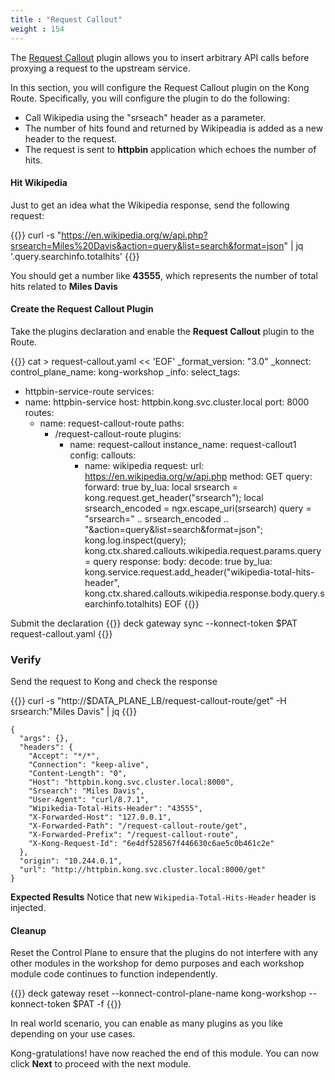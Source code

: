 ```yaml
---
title : "Request Callout"
weight : 154
---
```


The [Request Callout](https://developer.konghq.com/plugins/request-callout/) plugin allows you to insert arbitrary API calls before proxying a request to the upstream service.

In this section, you will configure the Request Callout plugin on the Kong Route. Specifically, you will configure the plugin to do the following:
* Call Wikipedia using the "srseach" header as a parameter.
* The number of hits found and returned by Wikipeadia is added as a new header to the request.
* The request is sent to **httpbin** application which echoes the number of hits.

#### Hit Wikipedia

Just to get an idea what the Wikipedia response, send the following request:

{{<highlight>}}
curl -s "https://en.wikipedia.org/w/api.php?srsearch=Miles%20Davis&action=query&list=search&format=json" | jq '.query.searchinfo.totalhits'
{{</highlight>}}

You should get a number like **43555**, which represents the number of total hits related to **Miles Davis**


#### Create the Request Callout Plugin

Take the plugins declaration and enable the **Request Callout** plugin to the Route.

{{<highlight>}}
cat > request-callout.yaml << 'EOF'
_format_version: "3.0"
_konnect:
  control_plane_name: kong-workshop
_info:
  select_tags:
  - httpbin-service-route
services:
- name: httpbin-service
  host: httpbin.kong.svc.cluster.local
  port: 8000
  routes:
  - name: request-callout-route
    paths:
    - /request-callout-route
    plugins:
      - name: request-callout
        instance_name: request-callout1
        config:
          callouts:
          - name: wikipedia
            request:
              url: https://en.wikipedia.org/w/api.php
              method: GET
              query:
                forward: true
              by_lua:
                local srsearch = kong.request.get_header("srsearch");
                local srsearch_encoded = ngx.escape_uri(srsearch)
                query = "srsearch=" .. srsearch_encoded .. "&action=query&list=search&format=json";
                kong.log.inspect(query);
                kong.ctx.shared.callouts.wikipedia.request.params.query = query
            response:
              body:
                decode: true
              by_lua:
                kong.service.request.add_header("wikipedia-total-hits-header", kong.ctx.shared.callouts.wikipedia.response.body.query.searchinfo.totalhits)
EOF
{{</highlight>}}


Submit the declaration
{{<highlight>}}
deck gateway sync --konnect-token $PAT request-callout.yaml
{{</highlight>}}


### Verify
Send the request to Kong and check the response

{{<highlight>}}
curl -s "http://$DATA_PLANE_LB/request-callout-route/get" -H srsearch:"Miles Davis" | jq
{{</highlight>}}

```
{
  "args": {},
  "headers": {
    "Accept": "*/*",
    "Connection": "keep-alive",
    "Content-Length": "0",
    "Host": "httpbin.kong.svc.cluster.local:8000",
    "Srsearch": "Miles Davis",
    "User-Agent": "curl/8.7.1",
    "Wipikedia-Total-Hits-Header": "43555",
    "X-Forwarded-Host": "127.0.0.1",
    "X-Forwarded-Path": "/request-callout-route/get",
    "X-Forwarded-Prefix": "/request-callout-route",
    "X-Kong-Request-Id": "6e4df528567f446630c6ae5c0b461c2e"
  },
  "origin": "10.244.0.1",
  "url": "http://httpbin.kong.svc.cluster.local:8000/get"
}
```


**Expected Results**
Notice that new ``Wikipedia-Total-Hits-Header`` header is injected.


#### Cleanup

Reset the Control Plane to ensure that the plugins do not interfere with any other modules in the workshop for demo purposes and each workshop module code continues to function independently.

{{<highlight>}}
deck gateway reset --konnect-control-plane-name kong-workshop --konnect-token $PAT -f
{{</highlight>}}

In real world scenario, you can enable as many plugins as you like depending on your use cases.

Kong-gratulations! have now reached the end of this module. You can now click **Next** to proceed with the next module.